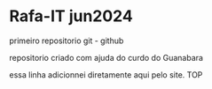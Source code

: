 # Rafa-IT jun2024

 primeiro repositorio git - github

 repositorio criado com ajuda do curdo do Guanabara

 essa linha adicionnei diretamente aqui pelo site. TOP

 
